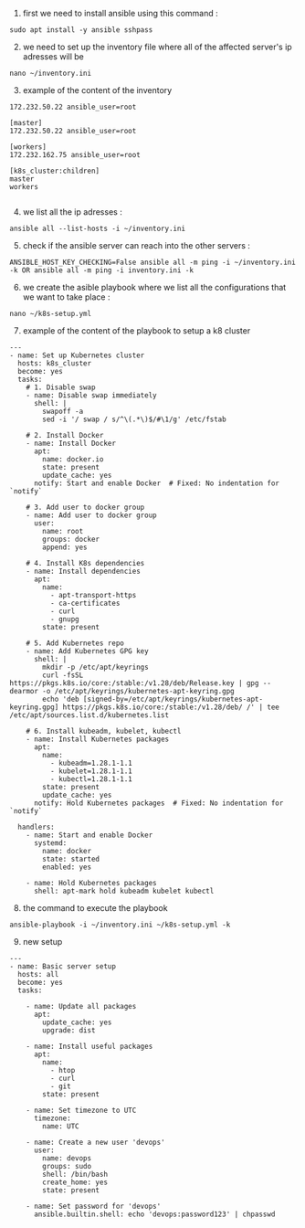 1. first  we need to install ansible using this command :

```
sudo apt install -y ansible sshpass
```
2. we need to set up the inventory file where all of the affected server's ip adresses will be

```
nano ~/inventory.ini
```
3. example of the content of the inventory
```
172.232.50.22 ansible_user=root

[master]
172.232.50.22 ansible_user=root

[workers]
172.232.162.75 ansible_user=root

[k8s_cluster:children]
master
workers


```
4. we list all the ip adresses :
```
ansible all --list-hosts -i ~/inventory.ini
```

5. check if the ansible server can reach into the other servers :

```
ANSIBLE_HOST_KEY_CHECKING=False ansible all -m ping -i ~/inventory.ini -k OR ansible all -m ping -i inventory.ini -k 
```

6. we create the asible playbook where we list all the configurations that we want to take place :

```
nano ~/k8s-setup.yml
```

7. example of the content of the playbook to setup a k8 cluster

```
---
- name: Set up Kubernetes cluster
  hosts: k8s_cluster
  become: yes
  tasks:
    # 1. Disable swap
    - name: Disable swap immediately
      shell: |
        swapoff -a
        sed -i '/ swap / s/^\(.*\)$/#\1/g' /etc/fstab

    # 2. Install Docker
    - name: Install Docker
      apt:
        name: docker.io
        state: present
        update_cache: yes
      notify: Start and enable Docker  # Fixed: No indentation for `notify`

    # 3. Add user to docker group
    - name: Add user to docker group
      user:
        name: root
        groups: docker
        append: yes

    # 4. Install K8s dependencies
    - name: Install dependencies
      apt:
        name:
          - apt-transport-https
          - ca-certificates
          - curl
          - gnupg
        state: present

    # 5. Add Kubernetes repo
    - name: Add Kubernetes GPG key
      shell: |
        mkdir -p /etc/apt/keyrings
        curl -fsSL https://pkgs.k8s.io/core:/stable:/v1.28/deb/Release.key | gpg --dearmor -o /etc/apt/keyrings/kubernetes-apt-keyring.gpg
        echo 'deb [signed-by=/etc/apt/keyrings/kubernetes-apt-keyring.gpg] https://pkgs.k8s.io/core:/stable:/v1.28/deb/ /' | tee /etc/apt/sources.list.d/kubernetes.list

    # 6. Install kubeadm, kubelet, kubectl
    - name: Install Kubernetes packages
      apt:
        name:
          - kubeadm=1.28.1-1.1
          - kubelet=1.28.1-1.1
          - kubectl=1.28.1-1.1
        state: present
        update_cache: yes
      notify: Hold Kubernetes packages  # Fixed: No indentation for `notify`

  handlers:
    - name: Start and enable Docker
      systemd:
        name: docker
        state: started
        enabled: yes

    - name: Hold Kubernetes packages
      shell: apt-mark hold kubeadm kubelet kubectl

```
8. the command to execute the playbook

```
ansible-playbook -i ~/inventory.ini ~/k8s-setup.yml -k
```

9. new setup

```
---
- name: Basic server setup
  hosts: all
  become: yes
  tasks:

    - name: Update all packages
      apt:
        update_cache: yes
        upgrade: dist

    - name: Install useful packages
      apt:
        name:
          - htop
          - curl
          - git
        state: present

    - name: Set timezone to UTC
      timezone:
        name: UTC

    - name: Create a new user 'devops'
      user:
        name: devops
        groups: sudo
        shell: /bin/bash
        create_home: yes
        state: present

    - name: Set password for 'devops'
      ansible.builtin.shell: echo 'devops:password123' | chpasswd

```
   









   
